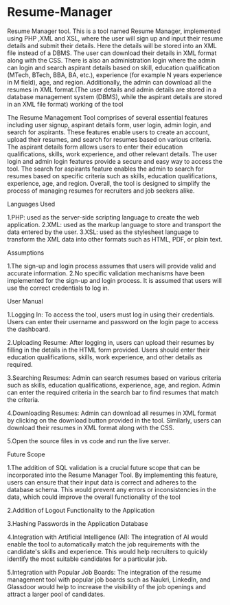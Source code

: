 # Resume-Manager
Resume Manager tool. 
This is a tool named Resume Manager, implemented using PHP ,XML and XSL, where the user will sign up and input their resume details and submit their details.
 Here the details will be stored into an XML file instead of a DBMS.
 The user can download their details in XML format along with the CSS. 
There is also an administration login where the admin can login and search aspirant details based on skill, education qualification (MTech, BTech, BBA, BA, etc.), experience (for example N years experience in M field), age, and region.
 Additionally, the admin can download all the resumes in XML format.(The user details and admin details are stored in a database management system (DBMS), while the aspirant details are stored in an XML file format)
working of the tool 

The Resume Management Tool comprises of several essential features including user signup, aspirant details form, user login, admin login, and search for aspirants. These features enable users to create an account, upload their resumes, and search for resumes based on various criteria. The aspirant details form allows users to enter their education qualifications, skills, work experience, and other relevant details. The user login and admin login features provide a secure and easy way to access the tool. The search for aspirants feature enables the admin to search for resumes based on specific criteria such as skills, education qualifications, experience, age, and region. Overall, the tool is designed to simplify the process of managing resumes for recruiters and job seekers alike. 


Languages Used 

1.PHP: used as the server-side scripting language to create the web application.
2.XML: used as the markup language to store and transport the data entered by the user.
3.XSL: used as the stylesheet language to transform the XML data into other formats such as HTML, PDF, or plain text.

Assumptions

1.The sign-up and login process assumes that users will provide valid and accurate information.
2.No specific validation mechanisms have been implemented for the sign-up and login process. It is assumed that users will use the correct credentials to log in.

User Manual

1.Logging In: To access the tool, users must log in using their credentials. Users can enter their username and password on the login page to access the dashboard.

2.Uploading Resume: After logging in, users can upload their resumes by filling in the details in the HTML form provided. Users should enter their education qualifications, skills, work experience, and other details as required.

3.Searching Resumes: Admin can search resumes based on various criteria such as skills, education qualifications, experience, age, and region. Admin can enter the required criteria in the search bar to find resumes that match the criteria.

4.Downloading Resumes: Admin can download all resumes in XML format by clicking on the download button provided in the tool. Similarly, users can download their resumes in XML format along with the CSS.

5.Open the source files in vs code and run the live server.

Future Scope

1.The addition of SQL validation is a crucial future scope that can be incorporated into the Resume Manager Tool. By implementing this feature, users can ensure that their input data is correct and adheres to the database schema. This would prevent any errors or inconsistencies in the data, which could improve the overall functionality of the tool

2.Addition of Logout Functionality to the Application

3.Hashing Passwords in the Application Database

4.Integration with Artificial Intelligence (AI): The integration of AI would enable the tool to automatically match the job requirements with the candidate's skills and experience. This would help recruiters to quickly identify the most suitable candidates for a particular job.

5.Integration with Popular Job Boards: The integration of the resume management tool with popular job boards such as Naukri, LinkedIn, and Glassdoor would help to increase the visibility of the job openings and attract a larger pool of candidates.
